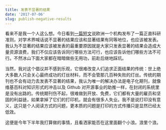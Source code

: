 ```yaml
---
title: 发表不显著的结果
date: '2017-07-06'
slug: publish-negative-results
---
```


看来不是我一个人这么想。今日看到[一篇短文](https://www.timeshighereducation.com/news/stop-binning-negative-results-researchers-told)说欧洲一个机构发布了一篇正直科研准则，对学术界喊话说不显著的结果应该和显著结果有同等地位，也应该被发表。我认为不显著的结果应该被发表的最重要原因就是大家只发表显著的结果会造成大量资源浪费，我们不仅应该告诉同行哪些方法可行，也应该告诉他们哪些方法不可行。不然冰山下面大家都在暗暗做些无用功，前赴后继地踩坑。

当然，我对这个倡议并不感到乐观，它很难改变人们追求正面结果的传统：世上绝大多数人只会关心最终成功的灯丝材料，而不会管那几百种失败的灯丝。传统的期刊也不会有动力去发表不显著的结果，我认为唯一的解决办法是电子化期刊，就像维基百科对知识形式的冲击以及 Github 对开源事业的助推一样，在封闭的系统里是没有出路的。传统期刊伤不起，很难做到开放、免费，它们都有大量的雇员和坚固的利益链，如果拿掉了它们的打印机，就会有很多人失业。我不是说打印没有意义，这只是个人阅读方式的问题，更本质的问题是打印的方式传播只是显然已经太低效。

这便是今年下半年我打算做的事情，且看洒家能否在这里面翻个小浪。浪里个浪。
